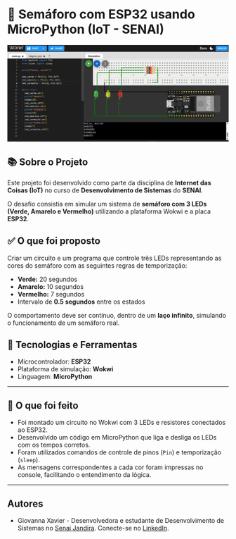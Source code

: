 # 🚦 Semáforo com ESP32 usando MicroPython (IoT - SENAI)
![Tela Principal](./wokwi.png)

## 📚 Sobre o Projeto

Este projeto foi desenvolvido como parte da disciplina de **Internet das Coisas (IoT)** no curso de **Desenvolvimento de Sistemas** do **SENAI**.

O desafio consistia em simular um sistema de **semáforo com 3 LEDs (Verde, Amarelo e Vermelho)** utilizando a plataforma Wokwi e a placa **ESP32**.

## ✅ O que foi proposto

Criar um circuito e um programa que controle três LEDs representando as cores do semáforo com as seguintes regras de temporização:

- **Verde:** 20 segundos  
- **Amarelo:** 10 segundos  
- **Vermelho:** 7 segundos  
- Intervalo de **0.5 segundos** entre os estados

O comportamento deve ser contínuo, dentro de um **laço infinito**, simulando o funcionamento de um semáforo real.

## 🔧 Tecnologias e Ferramentas

- Microcontrolador: **ESP32**
- Plataforma de simulação: **Wokwi**
- Linguagem: **MicroPython**

---

## 🎯 O que foi feito

- Foi montado um circuito no Wokwi com 3 LEDs e resistores conectados ao ESP32.
- Desenvolvido um código em MicroPython que liga e desliga os LEDs com os tempos corretos.
- Foram utilizados comandos de controle de pinos (`Pin`) e temporização (`sleep`).
- As mensagens correspondentes a cada cor foram impressas no console, facilitando o entendimento da lógica.

---

## Autores
- Giovanna Xavier - Desenvolvedora e estudante de Desenvolvimento de Sistemas no [Senai Jandira](https://sp.senai.br/unidade/jandira/). Conecte-se no [LinkedIn](https://www.linkedin.com/in/giovanna-xavier-978538241/).
